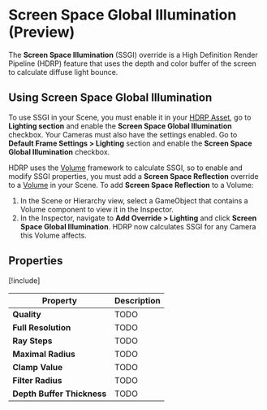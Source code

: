 # Screen Space Global Illumination (Preview)

The **Screen Space Illumination** (SSGI) override is a High Definition Render Pipeline (HDRP) feature that uses the depth and color buffer of the screen to calculate diffuse light bounce.

## Using Screen Space Global Illumination

To use SSGI in your Scene, you must enable it in your [HDRP Asset](HDRP-Asset.md), go to  **Lighting section** and enable the **Screen Space Global Illumination** checkbox.
Your Cameras must also have the settings enabled. Go to **Default Frame Settings > Lighting** section and enable the **Screen Space Global Illumination** checkbox.

HDRP uses the [Volume](Volumes.md) framework to calculate SSGI, so to enable and modify SSGI properties, you must add a **Screen Space Reflection** override to a [Volume](Volumes.md) in your Scene. To add **Screen Space Reflection** to a Volume:

1. In the Scene or Hierarchy view, select a GameObject that contains a Volume component to view it in the Inspector.
2. In the Inspector, navigate to **Add Override > Lighting** and click **Screen Space Global Illumination**. 
   HDRP now calculates SSGI for any Camera this Volume affects.

## Properties

[!include[](Snippets/Volume-Override-Enable-Properties.md)]

| **Property**                  | **Description**                                              |
| ----------------------------- | ------------------------------------------------------------ |
| **Quality**                   | TODO |
| **Full Resolution**           | TODO |
| **Ray Steps**                 | TODO |
| **Maximal Radius**            | TODO |
| **Clamp Value**               | TODO |
| **Filter Radius**             | TODO |
| **Depth Buffer Thickness**    | TODO |
